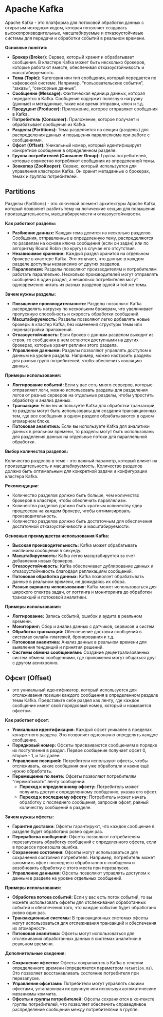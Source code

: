 # Apache Kafka

Apache Kafka - это платформа для потоковой обработки данных с открытым исходным кодом, которая позволяет создавать высокопроизводительные, масштабируемые и отказоустойчивые системы для передачи и обработки событий в реальном времени.

**Основные понятия:**

- **Брокер (Broker):** Сервер, который хранит и обрабатывает сообщения. В кластере Kafka может быть несколько брокеров, которые работают вместе, обеспечивая отказоустойчивость и масштабируемость.
- **Тема (Topic):** Категория или тип сообщения, который передается по кафковской системе. Например, “пользовательские события”, “заказы”, “сенсорные данные”.
- **Сообщение (Message):** Фактическая единица данных, которая передается в Kafka. Сообщение содержит полезную нагрузку (данные) и метаданные, такие как время отправки, ключ и т.д.
- **Продуцент (Producer):** Приложение, которое отправляет сообщения в Kafka.
- **Потребитель (Consumer):** Приложение, которое получает и обрабатывает сообщения из Kafka.
- **Разделы (Partitions):** Тема разделяется на секции (разделы) для распределения данных и повышения параллелизма при работе с сообщениями.
- **Офсет (Offset):** Уникальный номер, который идентифицирует конкретное сообщение в определенном разделе.
- **Группа потребителей (Consumer Group):** Группа потребителей, которые совместно потребляют сообщения из определенной темы.
- **Зоокепер (ZooKeeper):** Сервис, который используется для управления кластером Kafka. Он хранит метаданные о брокерах, темах и группах потребителей.

## Partitions


Разделы (Partitions) - это ключевой элемент архитектуры Apache Kafka, который позволяет разбить тему на логические секции для повышения производительности, масштабируемости и отказоустойчивости.

**Как работают разделы:**

- **Разбиение данных:** Каждая тема делится на несколько разделов. Сообщения, отправленные в определенную тему, распределяются по разделам на основе ключа сообщения (если он задан) или по алгоритму Round Robin (по кругу) в случае его отсутствия.
- **Независимое хранение:** Каждый раздел хранится на отдельном брокере в кластере Kafka. Это означает, что данные в каждом разделе доступны независимо от других разделов.
- **Параллелизм:** Разделы позволяют производителям и потребителям работать параллельно. Несколько производителей могут отправлять сообщения в один раздел, а несколько потребителей могут одновременно читать из разных разделов одной и той же темы.

**Зачем нужны разделы:**

- **Повышение производительности:** Разделы позволяют Kafka распределять нагрузку по нескольким брокерам, что увеличивает пропускную способность и скорость обработки сообщений.
- **Масштабируемость:** Разделы позволяют легко добавлять новые брокеры в кластер Kafka, без изменения структуры темы или перенастройки приложений.
- **Отказоустойчивость:** Если брокер с данным разделом выходит из строя, то сообщения в нем остаются доступными на других брокерах, которые хранят реплики этого раздела.
- **Управление данными:** Разделы позволяют управлять доступом к данным на уровне раздела. Например, можно настроить разделы для разных групп потребителей, чтобы обеспечить изоляцию данных.

**Примеры использования:**

- **Логгирование событий:** Если у вас есть много серверов, которые отправляют логи, можно использовать разделы для разделения логов от разных серверов на отдельные разделы, чтобы упростить обработку и анализ данных.
- **Транзакции:** Если вы используете Kafka для обработки транзакций, то разделы могут быть использованы для создания транзакционных тем, где все сообщения в одном разделе обрабатываются в одном атомарном блоке.
- **Потоковая аналитика:** Если вы используете Kafka для аналитики данных в реальном времени, то разделы могут быть использованы для разделения данных на отдельные потоки для параллельной обработки.

**Выбор количества разделов:**

Количество разделов в теме - это важный параметр, который влияет на производительность и масштабируемость. Количество разделов должно быть оптимальным для конкретной задачи и конфигурации кластера Kafka.

**Рекомендации:**

- Количество разделов должно быть больше, чем количество брокеров в кластере, чтобы обеспечить параллелизм.
- Количество разделов должно быть кратным количеству ядер процессора на каждом брокере, чтобы оптимизировать производительность.
- Количество разделов должно быть достаточным для обеспечения достаточной отказоустойчивости и масштабируемости.

**Основные преимущества использования Kafka:**

- **Высокая производительность:** Kafka может обрабатывать миллионы сообщений в секунду.
- **Масштабируемость:** Kafka легко масштабируется за счет добавления новых брокеров.
- **Отказоустойчивость:** Kafka обеспечивает дублирование данных и отказоустойчивость благодаря репликациям сообщений.
- **Потоковая обработка данных:** Kafka позволяет обрабатывать данные в реальном времени, не дожидаясь их сбора.
- **Разные варианты использования:** Kafka может использоваться для широкого спектра задач, от логгинга и мониторинга до обработки транзакций и потоковой аналитики.

**Примеры использования:**

- **Логгирование:** Запись событий, ошибок и аудита в реальном времени.
- **Мониторинг:** Сбор и анализ данных с датчиков, сервисов и систем.
- **Обработка транзакций:** Обеспечение доставки сообщений в системах онлайн-платежей, бронирования и т.д.
- **Потоковая аналитика:** Анализ данных в реальном времени для выявления тенденций и принятия решений.
- **Системы обмена сообщениями:** Создание децентрализованных систем обмена сообщениями, где приложения могут общаться друг с другом асинхронно.


## Офсет (Offset)
- это уникальный идентификатор, который используется для отслеживания позиции каждого сообщения в определенном разделе темы Kafka. Представьте себе раздел как ленту, где каждое сообщение имеет свой порядковый номер, который и называется офсетом.

**Как работает офсет:**

- **Уникальная идентификация:** Каждый офсет уникален в пределах конкретного раздела. Это позволяет однозначно определять каждое сообщение.
- **Порядковый номер:** Офсеты присваиваются сообщениям в порядке их поступления в раздел. Первое сообщение получает офсет 0, второе - 1, и так далее.
- **Управление позицией:** Потребители используют офсеты, чтобы отслеживать, какие сообщения они уже обработали и какие ещё нужно обработать.
- **Перемещение по ленте:** Офсеты позволяют потребителям “перематывать” ленту сообщений:
    - **Переход к определенному офсету:** Потребитель может получить доступ к определенному сообщению, указав его офсет.
    - **Переход к последнему офсету:** Потребитель может начать обработку с последнего сообщения, запросив офсет, равный количеству сообщений в разделе.

**Зачем нужны офсеты:**

- **Гарантия доставки:** Офсеты гарантируют, что каждое сообщение в разделе будет обработано ровно один раз.
- **Переработка сообщений:** Офсеты позволяют потребителям перезапускать обработку сообщений с определенного офсета, если в процессе произошла ошибка.
- **Сохранение состояния:** Офсеты могут использоваться для сохранения состояния потребителя. Например, потребитель может запомнить офсет последнего обработанного сообщения и возобновить обработку с этого места при перезапуске.
- **Управление данными:** Офсеты позволяют управлять доступом к данным в разделе на уровне отдельных сообщений.

**Примеры использования:**

- **Обработка потока событий:** Если у вас есть поток событий, то вы можете использовать офсеты для отслеживания обработанных событий и обеспечения того, что каждое событие будет обработано ровно один раз.
- **Транзакционные системы:** В транзакционных системах офсеты могут использоваться для отслеживания транзакций и обеспечения их атомарности.
- **Потоковая аналитика:** Офсеты могут использоваться для отслеживания обработанных данных в системах аналитики в реальном времени.

**Дополнительные сведения:**

- **Сохранение офсетов:** Офсеты сохраняются в Kafka в течении определенного времени (определяется параметром `retention.ms`). Это позволяет восстанавливать состояние потребителя при перезапуске.
- **Управление офсетами:** Потребители могут управлять своими офсетами, устанавливая их вручную или используя автоматические механизмы коммита.
- **Офсеты и группы потребителей:** Офсеты сохраняются в контексте группы потребителей, что позволяет обеспечить справедливое распределение сообщений между потребителями в группе.